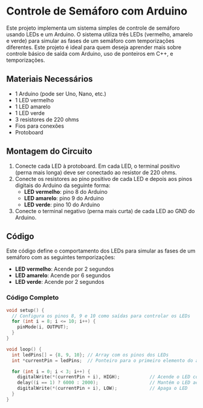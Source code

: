 # Controle de Semáforo com Arduino

Este projeto implementa um sistema simples de controle de semáforo usando LEDs e um Arduino. O sistema utiliza três LEDs (vermelho, amarelo e verde) para simular as fases de um semáforo com temporizações diferentes. Este projeto é ideal para quem deseja aprender mais sobre controle básico de saída com Arduino, uso de ponteiros em C++, e temporizações.

## Materiais Necessários

- 1 Arduino (pode ser Uno, Nano, etc.)
- 1 LED vermelho
- 1 LED amarelo
- 1 LED verde
- 3 resistores de 220 ohms
- Fios para conexões
- Protoboard

## Montagem do Circuito

1. Conecte cada LED à protoboard. Em cada LED, o terminal positivo (perna mais longa) deve ser conectado ao resistor de 220 ohms.
2. Conecte os resistores ao pino positivo de cada LED e depois aos pinos digitais do Arduino da seguinte forma:
   - **LED vermelho**: pino 8 do Arduino
   - **LED amarelo**: pino 9 do Arduino
   - **LED verde**: pino 10 do Arduino
3. Conecte o terminal negativo (perna mais curta) de cada LED ao GND do Arduino.

## Código

Este código define o comportamento dos LEDs para simular as fases de um semáforo com as seguintes temporizações:

- **LED vermelho**: Acende por 2 segundos
- **LED amarelo**: Acende por 6 segundos
- **LED verde**: Acende por 2 segundos

### Código Completo

```cpp
void setup() {
  // Configura os pinos 8, 9 e 10 como saídas para controlar os LEDs
  for (int i = 8; i <= 10; i++) {
    pinMode(i, OUTPUT);
  }
}

void loop() {
  int ledPins[] = {8, 9, 10}; // Array com os pinos dos LEDs
  int *currentPin = ledPins;  // Ponteiro para o primeiro elemento do array

  for (int i = 0; i < 3; i++) {
    digitalWrite(*(currentPin + i), HIGH);           // Acende o LED correspondente
    delay((i == 1) ? 6000 : 2000);                   // Mantém o LED aceso (6 segundos para o pino 9, 2 segundos para os outros)
    digitalWrite(*(currentPin + i), LOW);            // Apaga o LED
  }
}
```